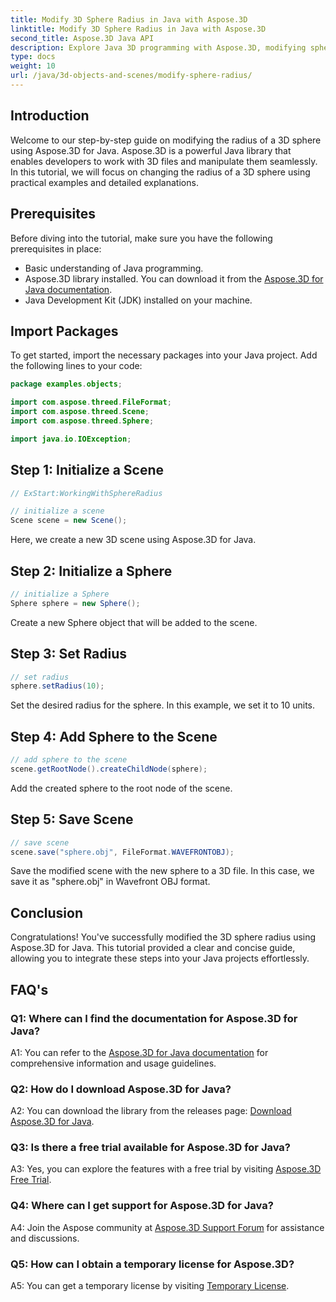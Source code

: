```yaml
---
title: Modify 3D Sphere Radius in Java with Aspose.3D
linktitle: Modify 3D Sphere Radius in Java with Aspose.3D
second_title: Aspose.3D Java API
description: Explore Java 3D programming with Aspose.3D, modifying sphere radius effortlessly. Download now for a seamless 3D development experience.
type: docs
weight: 10
url: /java/3d-objects-and-scenes/modify-sphere-radius/
---
```

## Introduction

Welcome to our step-by-step guide on modifying the radius of a 3D sphere using Aspose.3D for Java. Aspose.3D is a powerful Java library that enables developers to work with 3D files and manipulate them seamlessly. In this tutorial, we will focus on changing the radius of a 3D sphere using practical examples and detailed explanations.

## Prerequisites

Before diving into the tutorial, make sure you have the following prerequisites in place:

- Basic understanding of Java programming.
- Aspose.3D library installed. You can download it from the [Aspose.3D for Java documentation](https://reference.aspose.com/3d/java/).
- Java Development Kit (JDK) installed on your machine.

## Import Packages

To get started, import the necessary packages into your Java project. Add the following lines to your code:

```java
package examples.objects;

import com.aspose.threed.FileFormat;
import com.aspose.threed.Scene;
import com.aspose.threed.Sphere;

import java.io.IOException;
```

## Step 1: Initialize a Scene

```java
// ExStart:WorkingWithSphereRadius

// initialize a scene
Scene scene = new Scene();
```

Here, we create a new 3D scene using Aspose.3D for Java.

## Step 2: Initialize a Sphere

```java
// initialize a Sphere
Sphere sphere = new Sphere();
```

Create a new Sphere object that will be added to the scene.

## Step 3: Set Radius

```java
// set radius
sphere.setRadius(10);
```

Set the desired radius for the sphere. In this example, we set it to 10 units.

## Step 4: Add Sphere to the Scene

```java
// add sphere to the scene
scene.getRootNode().createChildNode(sphere);
```

Add the created sphere to the root node of the scene.

## Step 5: Save Scene

```java
// save scene
scene.save("sphere.obj", FileFormat.WAVEFRONTOBJ);
```

Save the modified scene with the new sphere to a 3D file. In this case, we save it as "sphere.obj" in Wavefront OBJ format.

## Conclusion

Congratulations! You've successfully modified the 3D sphere radius using Aspose.3D for Java. This tutorial provided a clear and concise guide, allowing you to integrate these steps into your Java projects effortlessly.

## FAQ's

### Q1: Where can I find the documentation for Aspose.3D for Java?

A1: You can refer to the [Aspose.3D for Java documentation](https://reference.aspose.com/3d/java/) for comprehensive information and usage guidelines.

### Q2: How do I download Aspose.3D for Java?

A2: You can download the library from the releases page: [Download Aspose.3D for Java](https://releases.aspose.com/3d/java/).

### Q3: Is there a free trial available for Aspose.3D for Java?

A3: Yes, you can explore the features with a free trial by visiting [Aspose.3D Free Trial](https://releases.aspose.com/).

### Q4: Where can I get support for Aspose.3D for Java?

A4: Join the Aspose community at [Aspose.3D Support Forum](https://forum.aspose.com/c/3d/18) for assistance and discussions.

### Q5: How can I obtain a temporary license for Aspose.3D?

A5: You can get a temporary license by visiting [Temporary License](https://purchase.aspose.com/temporary-license/).
